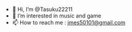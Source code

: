- 👋 Hi, I’m @Tasuku22211
- 👀 I’m interested in music and game
- 📫 How to reach me : jmes50101@gmail.com

<!---
Tasuku22211/Tasuku22211 is a ✨ special ✨ repository because its `README.md` (this file) appears on your GitHub profile.
You can click the Preview link to take a look at your changes.
--->
